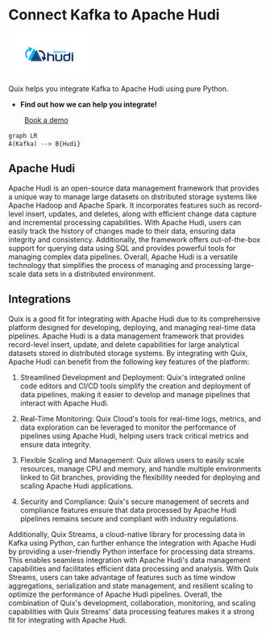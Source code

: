 # Connect Kafka to Apache Hudi

![](./images/logo_1.jpg)

Quix helps you integrate Kafka to Apache Hudi using pure Python.

<div class="grid cards blog-grid-card" markdown>

- __Find out how we can help you integrate!__

    <a class="md-button md-button--primary" href="https://share.hsforms.com/1iW0TmZzKQMChk0lxd_tGiw4yjw2?__hstc=175542013.2303933fbd746c0ac86d9ccbe9bc9100.1728383268831.1729603416735.1729620918855.31&__hssc=175542013.1.1729620918855&__hsfp=2132701734" target="_blank" style="margin:.5rem;">Book a demo</a>

</div>

```mermaid
graph LR
A(Kafka) --> B{Hudi}
```

## Apache Hudi

Apache Hudi is an open-source data management framework that provides a unique way to manage large datasets on distributed storage systems like Apache Hadoop and Apache Spark. It incorporates features such as record-level insert, updates, and deletes, along with efficient change data capture and incremental processing capabilities. With Apache Hudi, users can easily track the history of changes made to their data, ensuring data integrity and consistency. Additionally, the framework offers out-of-the-box support for querying data using SQL and provides powerful tools for managing complex data pipelines. Overall, Apache Hudi is a versatile technology that simplifies the process of managing and processing large-scale data sets in a distributed environment.

## Integrations

Quix is a good fit for integrating with Apache Hudi due to its comprehensive platform designed for developing, deploying, and managing real-time data pipelines. Apache Hudi is a data management framework that provides record-level insert, update, and delete capabilities for large analytical datasets stored in distributed storage systems. By integrating with Quix, Apache Hudi can benefit from the following key features of the platform:

1. Streamlined Development and Deployment: Quix's integrated online code editors and CI/CD tools simplify the creation and deployment of data pipelines, making it easier to develop and manage pipelines that interact with Apache Hudi.

2. Real-Time Monitoring: Quix Cloud's tools for real-time logs, metrics, and data exploration can be leveraged to monitor the performance of pipelines using Apache Hudi, helping users track critical metrics and ensure data integrity.

3. Flexible Scaling and Management: Quix allows users to easily scale resources, manage CPU and memory, and handle multiple environments linked to Git branches, providing the flexibility needed for deploying and scaling Apache Hudi applications.

4. Security and Compliance: Quix's secure management of secrets and compliance features ensure that data processed by Apache Hudi pipelines remains secure and compliant with industry regulations.

Additionally, Quix Streams, a cloud-native library for processing data in Kafka using Python, can further enhance the integration with Apache Hudi by providing a user-friendly Python interface for processing data streams. This enables seamless integration with Apache Hudi's data management capabilities and facilitates efficient data processing and analysis. With Quix Streams, users can take advantage of features such as time window aggregations, serialization and state management, and resilient scaling to optimize the performance of Apache Hudi pipelines. Overall, the combination of Quix's development, collaboration, monitoring, and scaling capabilities with Quix Streams' data processing features makes it a strong fit for integrating with Apache Hudi.

